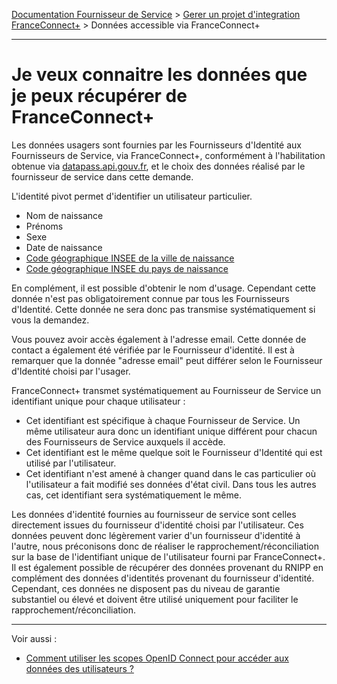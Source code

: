 [Documentation Fournisseur de Service](../README.md) > [Gerer un projet d'integration FranceConnect+](../README.md#je-veux-devenir-fournisseur-de-service) > Données accessible via FranceConnect+

---

# Je veux connaitre les données que je peux récupérer de FranceConnect+ 

Les données usagers sont fournies par les Fournisseurs d'Identité aux Fournisseurs de Service, via FranceConnect+, conformément à l'habilitation obtenue via [datapass.api.gouv.fr](https://datapass.api.gouv.fr), et le choix des données réalisé par le fournisseur de service dans cette demande.

L'identité pivot permet d'identifier un utilisateur particulier.

* Nom de naissance
* Prénoms
* Sexe
* Date de naissance
* [Code géographique INSEE de la ville de naissance](https://www.insee.fr/fr/information/2560452)
* [Code géographique INSEE du pays de naissance](https://www.insee.fr/fr/information/2560452)

En complément, il est possible d'obtenir le nom d'usage. Cependant cette donnée n'est pas obligatoirement connue par tous les Fournisseurs d'Identité. Cette donnée ne sera donc pas transmise systématiquement si vous la demandez.

Vous pouvez avoir accès également à l'adresse email. Cette donnée de contact a également été vérifiée par le Fournisseur d'identité. Il est à remarquer que la donnée "adresse email" peut différer selon le Fournisseur d'Identité choisi par l'usager.

FranceConnect+ transmet systématiquement au Fournisseur de Service un identifiant unique pour chaque utilisateur : 

* Cet identifiant est spécifique à chaque Fournisseur de Service. Un même utilisateur aura donc un identifiant unique différent pour chacun des Fournisseurs de Service auxquels il accède. 
* Cet identifiant est le même quelque soit le Fournisseur d'Identité qui est utilisé par l'utilisateur. 
* Cet identifiant n'est amené à changer quand dans le cas particulier où l'utilisateur a fait modifié ses données d'état civil. Dans tous les autres cas, cet identifiant sera systématiquement le même. 

Les données d'identité fournies au fournisseur de service sont celles directement issues du fournisseur d'identité choisi par l'utilisateur. Ces données peuvent donc légèrement varier d'un fournisseur d'identité à l'autre, nous préconisons donc de réaliser le rapprochement/réconciliation sur la base de l'identifiant unique de l'utilisateur fourni par FranceConnect+. Il est également possible de récupérer des données provenant du RNIPP en complément des données d'identités provenant du fournisseur d'identité. Cependant, ces données ne disposent pas du niveau de garantie substantiel ou élevé et doivent être utilisé uniquement pour faciliter le rapprochement/réconciliation.

--- 

Voir aussi : 

- [Comment utiliser les scopes OpenID Connect pour accéder aux données des utilisateurs ? ](../technique/technique-scope-fc.md)